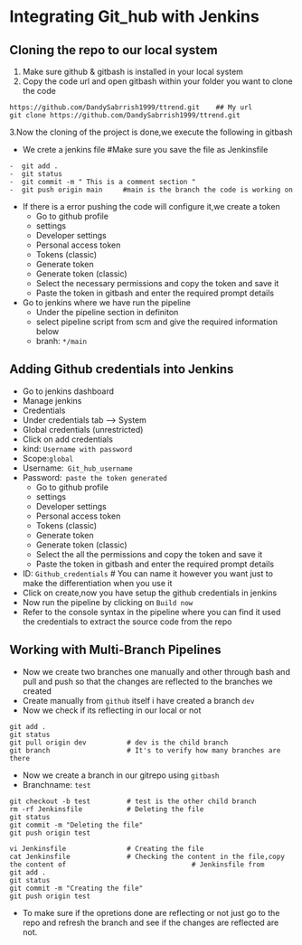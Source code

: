# Integrating Git_hub with Jenkins

## Cloning the repo to our local system
1. Make sure github & gitbash is installed in your local system
2. Copy the code url and open gitbash within your folder you want to clone the code
   
```
https://github.com/DandySabrrish1999/ttrend.git    ## My url
git clone https://github.com/DandySabrrish1999/ttrend.git
```
3.Now the cloning of the project is done,we execute the following in gitbash
-  We crete a jenkins file      #Make sure you save the file as Jenkinsfile
```
-  git add .
-  git status
-  git commit -m " This is a comment section "
-  git push origin main     #main is the branch the code is working on
```
-  If there is a error pushing the code will configure it,we create a token
     - Go to github profile
     - settings
     - Developer settings
     - Personal access token
     - Tokens (classic)
     - Generate token
     - Generate token (classic)
     - Select the necessary permissions and copy the token and save it
     - Paste the token in gitbash and enter the required prompt details
- Go to jenkins where we have run the pipeline
     - Under the pipeline section in definiton
     - select pipeline script from scm and give the required information below
     - branh: ```*/main```
   

## Adding Github credentials into Jenkins

- Go to jenkins dashboard
- Manage jenkins
- Credentials
- Under credentials tab --> System
- Global credentials (unrestricted)
- Click on add credentials
- kind: ```Username with password```
- Scope:```global```
- Username:``` Git_hub_username```
- Password:``` paste the token generated```
    - Go to github profile
     - settings
     - Developer settings
     - Personal access token
     - Tokens (classic)
     - Generate token
     - Generate token (classic)
     - Select the all the permissions and copy the token and save it
     - Paste the token in gitbash and enter the required prompt details
- ID: ```Github_credentials```     # You can name it however you want just to make the differentiation when you use it
- Click on create,now you have setup the github credentials in jenkins
- Now run the pipeline by clicking on ```Build now```
- Refer to the console syntax in the pipeline where you can find it used the credentials to extract the source code from the repo

## Working with Multi-Branch Pipelines 
- Now we create two branches one manually and other through bash and pull and push so that the changes are reflected to the branches we created
- Create manually from ```github``` itself i have created a branch ``` dev ```
- Now we check if its reflecting in our local or not
```
git add .
git status
git pull origin dev          # dev is the child branch 
git branch                   # It's to verify how many branches are there

```
- Now we create a branch in our gitrepo using ```gitbash```
- Branchname: ```test```
```
git checkout -b test         # test is the other child branch
rm -rf Jenkinsfile           # Deleting the file
git status
git commit -m "Deleting the file"
git push origin test
```
```
vi Jenkinsfile               # Creating the file
cat Jenkinsfile              # Checking the content in the file,copy the content of                               # Jenkinsfile from 
git add .
git status
git commit -m "Creating the file"
git push origin test
```
- To make sure if the opretions done are reflecting or not just go to the repo and refresh the branch and see if the changes are reflected are not.

